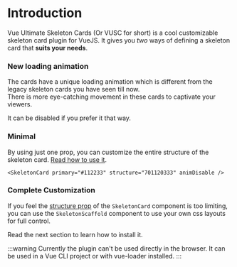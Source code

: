 # Introduction

Vue Ultimate Skeleton Cards (Or VUSC for short) is a cool customizable skeleton card plugin for VueJS. It gives you *two* ways of defining a skeleton card that **suits your needs**.

### New loading animation

The cards have a unique loading animation which is different from the legacy skeleton cards you have seen till now.  
There is more eye-catching movement in these cards to captivate your viewers.

<SkeletonCard class="responsive-card-width" />

It can be disabled if you prefer it that way.

### Minimal
By using just one prop, you can customize the entire structure of the skeleton card. [Read how to use it](/guide/components).

```vue
<SkeletonCard primary="#112233" structure="701120333" animDisable />
```

<SkeletonCard primary="#112233" structure="701120333" animDisable class="responsive-card-width" />

### Complete Customization
If you feel the [structure prop](/guide/components.html#the-structure-prop) of the `SkeletonCard` component is too limiting, you can use the `SkeletonScaffold` component to use your own css layouts for full control.

Read the next section to learn how to install it.

:::warning
Currently the plugin can't be used directly in the browser. It can be used in a Vue CLI project or with vue-loader installed.
:::

<style>
.responsive-card-width{
    width: 40%;
}
@media only screen and (max-width: 768px){
    .responsive-card-width{
        width: 70%
    }
}
</style>
